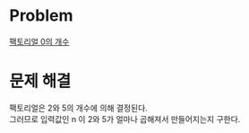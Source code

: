 # Problem
[팩토리얼 0의 개수](https://www.acmicpc.net/problem/1676)
   
# 문제 해결
팩토리얼은 2와 5의 개수에 의해 결정된다.   
그러므로 입력값인 n 이 2와 5가 얼마나 곱해져서 만들어지는지 구한다.   